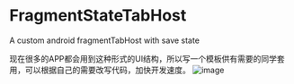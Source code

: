 # FragmentStateTabHost
A custom android fragmentTabHost with save state

现在很多的APP都会用到这种形式的UI结构，所以写一个模板供有需要的同学套用，可以根据自己的需要改写代码，加快开发速度。
![image](https://github.com/lany192/fragmenttabhost/raw/master/FragmentStateTabHost/screenshot/screenshot.png)
